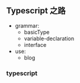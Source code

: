 ## Typescript 之路

-   grammar:
    -   basicType
    -   variable-declaration
    -   interface
- use:
    - blog
### typescript
